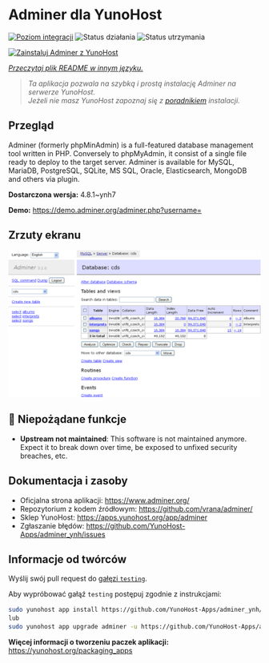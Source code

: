 <!--
To README zostało automatycznie wygenerowane przez <https://github.com/YunoHost/apps/tree/master/tools/readme_generator>
Nie powinno być ono edytowane ręcznie.
-->

# Adminer dla YunoHost

[![Poziom integracji](https://apps.yunohost.org/badge/integration/adminer)](https://ci-apps.yunohost.org/ci/apps/adminer/)
![Status działania](https://apps.yunohost.org/badge/state/adminer)
![Status utrzymania](https://apps.yunohost.org/badge/maintained/adminer)

[![Zainstaluj Adminer z YunoHost](https://install-app.yunohost.org/install-with-yunohost.svg)](https://install-app.yunohost.org/?app=adminer)

*[Przeczytaj plik README w innym języku.](./ALL_README.md)*

> *Ta aplikacja pozwala na szybką i prostą instalację Adminer na serwerze YunoHost.*  
> *Jeżeli nie masz YunoHost zapoznaj się z [poradnikiem](https://yunohost.org/install) instalacji.*

## Przegląd

Adminer (formerly phpMinAdmin) is a full-featured database management tool written in PHP. Conversely to phpMyAdmin, it consist of a single file ready to deploy to the target server. Adminer is available for MySQL, MariaDB, PostgreSQL, SQLite, MS SQL, Oracle, Elasticsearch, MongoDB and others via plugin.

**Dostarczona wersja:** 4.8.1~ynh7

**Demo:** <https://demo.adminer.org/adminer.php?username=>

## Zrzuty ekranu

![Zrzut ekranu z Adminer](./doc/screenshots/screenshot.png)

## :red_circle: Niepożądane funkcje

- **Upstream not maintained**: This software is not maintained anymore. Expect it to break down over time, be exposed to unfixed security breaches, etc.

## Dokumentacja i zasoby

- Oficjalna strona aplikacji: <https://www.adminer.org/>
- Repozytorium z kodem źródłowym: <https://github.com/vrana/adminer/>
- Sklep YunoHost: <https://apps.yunohost.org/app/adminer>
- Zgłaszanie błędów: <https://github.com/YunoHost-Apps/adminer_ynh/issues>

## Informacje od twórców

Wyślij swój pull request do [gałęzi `testing`](https://github.com/YunoHost-Apps/adminer_ynh/tree/testing).

Aby wypróbować gałąź `testing` postępuj zgodnie z instrukcjami:

```bash
sudo yunohost app install https://github.com/YunoHost-Apps/adminer_ynh/tree/testing --debug
lub
sudo yunohost app upgrade adminer -u https://github.com/YunoHost-Apps/adminer_ynh/tree/testing --debug
```

**Więcej informacji o tworzeniu paczek aplikacji:** <https://yunohost.org/packaging_apps>
